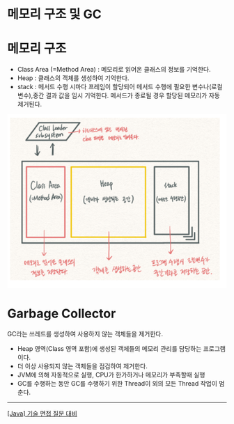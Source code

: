 # 메모리 구조 및 GC

# 메모리 구조

- Class Area (=Method Area) : 메모리로 읽어온 클래스의 정보를 기억한다.
- Heap : 클래스의 객체를 생성하여 기억한다.
- stack : 메서드 수행 시마다 프레임이 할당되어 메서드 수행에 필요한 변수나(로컬변수),중간 결과 값을 임시 기억한다. 메서드가 종료될 경우 할당된 메모리가 자동 제거된다.

![/객체지향/image/GC.png](/객체지향/image/GC.png)

# Garbage Collector

GC라는 쓰레드를 생성하여 사용하지 않는 객체들을 제거한다.

- Heap 영역(Class 영역 포함)에 생성된 객체들의 메모리 관리를 담당하는 프로그램이다.
- 더 이상 사용되지 않는 객체들을 점검하여 제거한다.
- JVM에 의해 자동적으로 실행, CPU가 한가하거나 메모리가 부족할때 실행
- GC를 수행하는 동안 GC를 수행하기 위한 Thread이 외의 모든 Thread 작업이 멈춘다.

---

[[Java] 기술 면접 질문 대비](https://beforb.tistory.com/6#Java3)
